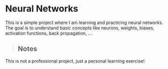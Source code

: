# Neural Networks 

This is a simple project where I am learning and practicing neural networks. The goal is to understand basic concepts like neurons, weights, biases, activation functions, back propagation, ...

>## Notes

This is not a professional project, just a personal learning exercise!